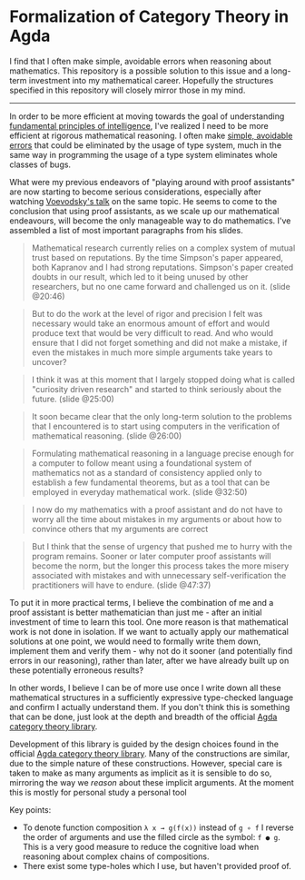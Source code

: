 # Formalization of Category Theory in Agda

I find that I often make simple, avoidable errors when reasoning about mathematics. 
This repository is a possible solution to this issue and a long-term investment into my mathematical career.
Hopefully the structures specified in this repository will closely mirror those in my mind.

---

In order to be more efficient at moving towards the goal of understanding [fundamental principles of intelligence](https://www.brunogavranovic.com/about.html), I've realized I need to be more efficient at rigorous mathematical reasoning. I often make [simple, avoidable errors](https://twitter.com/bgavran3/status/1166852731899957249) that could be eliminated by the usage of type system, much in the same way in programming the usage of a type system eliminates whole classes of bugs.

What were my previous endeavors of "playing around with proof assistants" are now starting to become serious considerations, especially after watching [Voevodsky's talk](https://www.youtube.com/watch?v=E9RiR9AcXeE) on the same topic. He seems to come to the conclusion that using proof assistants, as we scale up our mathematical endeavours, will become the only manageable way to do mathematics. I've assembled a list of most important paragraphs from his slides.

> Mathematical research currently relies on a complex system of mutual trust based on reputations. By the time Simpson's paper appeared, both Kapranov and I had strong reputations. Simpson's paper created doubts in our result, which led to it being unused by other researchers, but no one came forward and challenged us on it. (slide @20:46)

> But to do the work at the level of rigor and precision I felt was necessary would take an enormous amount of effort and would produce text that would be very difficult to read. And who would ensure that I did not forget something and did not make a mistake, if even the mistakes in much more simple arguments take years to uncover? 

> I think it was at this moment that I largely stopped doing what is called "curiosity driven research" and started to think seriously about the future. (slide @25:00)

> It soon became clear that the only long-term solution to the problems that I encountered is to start using computers in the verification of mathematical reasoning. (slide @26:00)

> Formulating mathematical reasoning in a language precise enough for a computer to follow meant using a foundational system of mathematics not as a standard of consistency applied only to establish a few fundamental theorems, but as a tool that can be employed in everyday mathematical work. (slide @32:50)

> I now do my mathematics with a proof assistant and do not have to worry all the time about mistakes in my arguments or about how to convince others that my arguments are correct

> But I think that the sense of urgency that pushed me to hurry with the program remains. Sooner or later computer proof assistants will become the norm, but the longer this process takes the more misery associated with mistakes and with unnecessary self-verification the practitioners will have to endure. (slide @47:37)

To put it in more practical terms, I believe the combination of me and a proof assistant is better mathematician than just me - after an initial investment of time to learn this tool. 
One more reason is that mathematical work is not done in isolation. If we want to actually apply our mathematical solutions at one point, we would need to formally write them down, implement them and verify them - why not do it sooner (and potentially find errors in our reasoning), rather than later, after we have already built up on these potentially erroneous results?

In other words, I believe I can be of more use once I write down all these mathematical structures in a sufficiently expressive type-checked language and confirm I actually understand them. If you don't think this is something that can be done, just look at the depth and breadth of the official [Agda category theory library](https://github.com/agda/agda-categories/tree/master/Categories).

Development of this library is guided by the design choices found in the official [Agda category theory library](https://github.com/agda/agda-categories/tree/master/Categories).
Many of the constructions are similar, due to the simple nature of these constructions. However, special care is taken to make as many arguments as implicit as it is sensible to do so, mirroring the way we _reason_ about these implicit arguments.
At the moment this is mostly for personal study a personal tool


Key points:
* To denote function composition `λ x → g(f(x))` instead of `g ∘ f` I reverse the order of arguments and use the filled circle as the symbol: `f ● g`. This is a very good measure to reduce the cognitive load when reasoning about complex chains of compositions.
* There exist some type-holes which I use, but haven't provided proof of.
